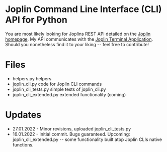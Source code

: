 # Joplin Command Line Interface (CLI) API for Python
You are most likely looking for Joplins REST API detailed on the [Joplin homepage](https://joplinapp.org/api/references/rest_api/). My API communicates with the [Joplin Terminal Application](https://joplinapp.org/terminal/). Should you nonetheless find it to your liking -- feel free to contribute!

# Files
- helpers.py                helpers
- joplin_cli.py             code for Joplin CLI commands
- joplin_cli_tests.py       simple tests of joplin_cli.py
- joplin_cli_extended.py    extended functionality (coming)

# Updates
- 27.01.2022 - Minor revisions, uploaded joplin_cli_tests.py
- 16.01.2022 - Initial commit. Bugs guaranteed. Upcoming: joplin_cli_extended.py -- some functionality built atop Joplin CLIs native functions.
